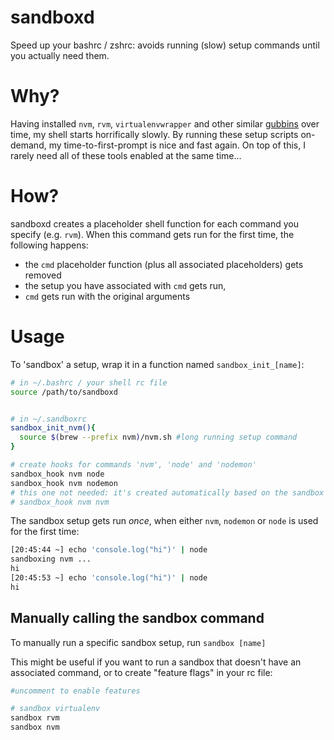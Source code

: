 # sandboxd
Speed up your bashrc / zshrc: avoids running (slow) setup commands until you actually need them.

# Why?
Having installed `nvm`, `rvm`, `virtualenvwrapper` and other similar [gubbins](http://www.urbandictionary.com/define.php?term=gubbins) over time, my shell starts horrifically slowly. By running these setup scripts on-demand, my time-to-first-prompt is nice and fast again. On top of this, I rarely need all of these tools enabled at the same time...

# How?
sandboxd creates a placeholder shell function for each command you specify (e.g. `rvm`). When this command gets run for the first time, the following happens:
- the `cmd` placeholder function (plus all associated placeholders) gets removed
- the setup you have associated with `cmd` gets run,
- `cmd` gets run with the original arguments

# Usage
To 'sandbox' a setup, wrap it in a function named `sandbox_init_[name]`:

```bash
# in ~/.bashrc / your shell rc file
source /path/to/sandboxd


# in ~/.sandboxrc
sandbox_init_nvm(){
  source $(brew --prefix nvm)/nvm.sh #long running setup command
}

# create hooks for commands 'nvm', 'node' and 'nodemon'
sandbox_hook nvm node
sandbox_hook nvm nodemon
# this one not needed: it's created automatically based on the sandbox name
# sandbox_hook nvm nvm
```

The sandbox setup gets run _once_, when either `nvm`, `nodemon` or `node` is used for the first time:

```bash
[20:45:44 ~] echo 'console.log("hi")' | node
sandboxing nvm ...
hi
[20:45:53 ~] echo 'console.log("hi")' | node
hi
```

## Manually calling the sandbox command
To manually run a specific sandbox setup, run `sandbox [name]`

This might be useful if you want to run a sandbox that doesn't have an associated command, or to create "feature flags" in your rc file:

```bash
#uncomment to enable features

# sandbox virtualenv
sandbox rvm
sandbox nvm
```
